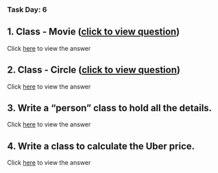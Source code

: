 ### Task Day: 6

## 1. Class - Movie ([click to view question](https://github.com/rvsp/typescript-oops/blob/master/Practice/Movie.md))
Click [here](https://github.com/Sharavanakumar35/day-6-task/edit/main/movieClass.js) to view the answer

## 2. Class - Circle ([click to view question](https://github.com/rvsp/typescript-oops/blob/master/images/ClassDiagram_Circle.png))
Click [here](https://github.com/Sharavanakumar35/day-6-task/edit/main/circleClass.js) to view the answer

## 3. Write a “person” class to hold all the details. 
Click [here](https://github.com/Sharavanakumar35/day-6-task/edit/main/circleClass.js) to view the answer

## 4. Write a class to calculate the Uber price.
Click [here](https://github.com/Sharavanakumar35/day-6-task/edit/main/uberPrice.js) to view the answer
